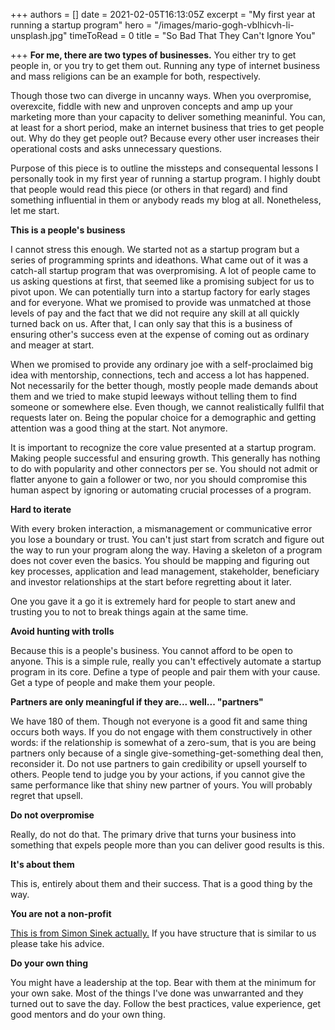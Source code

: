 +++
authors = []
date = 2021-02-05T16:13:05Z
excerpt = "My first year at running a startup program"
hero = "/images/mario-gogh-vblhicvh-li-unsplash.jpg"
timeToRead = 0
title = "So Bad That They Can't Ignore You"

+++
**For me, there are two types of businesses.** You either try to get people in, or you try to get them out. Running any type of internet business and mass religions can be an example for both, respectively.

Though those two can diverge in uncanny ways. When you overpromise, overexcite, fiddle with new and unproven concepts and amp up your marketing more than your capacity to deliver something meaninful. You can, at least for a short period, make an internet business that tries to get people out. Why do they get people out? Because every other user increases their operational costs and asks unnecessary questions.

Purpose of this piece is to outline the missteps and consequental lessons I personally took in my first year of running a startup program. I highly doubt that people would read this piece (or others in that regard) and find something influential in them or anybody reads my blog at all. Nonetheless, let me start.

**This is a people's business**

I cannot stress this enough. We started not as a startup program but a series of programming sprints and ideathons. What came out of it was a catch-all startup program that was overpromising. A lot of people came to us asking questions at first, that seemed like a promising subject for us to pivot upon. We can potentially turn into a startup factory for early stages and for everyone. What we promised to provide was unmatched at those levels of pay and the fact that we did not require any skill at all quickly turned back on us. After that, I can only say that this is a business of ensuring other's success even at the expense of coming out as ordinary and meager at start.

When we promised to provide any ordinary joe with a self-proclaimed big idea with mentorship, connections, tech and access a lot has happened. Not necessarily for the better though, mostly people made demands about them and we tried to make stupid leeways without telling them to find someone or somewhere else. Even though, we cannot realistically fullfil that requests later on. Being the popular choice for a demographic and getting attention was a good thing at the start. Not anymore.

It is important to recognize the core value presented at a startup program. Making people successful and ensuring growth. This generally has nothing to do with popularity and other connectors per se. You should not admit or flatter anyone to gain a follower or two, nor you should compromise this human aspect by ignoring or automating crucial processes of a program.

**Hard to iterate**

With every broken interaction, a mismanagement or communicative error you lose a boundary or trust. You can't just start from scratch and figure out the way to run your program along the way. Having a skeleton of a program does not cover even the basics. You should be mapping and figuring out key processes, application and lead management, stakeholder, beneficiary and investor relationships at the start before regretting about it later.

One you gave it a go it is extremely hard for people to start anew and trusting you to not to break things again at the same time.

**Avoid hunting with trolls**

Because this is a people's business. You cannot afford to be open to anyone. This is a simple rule, really you can't effectively automate a startup program in its core. Define a type of people and pair them with your cause. Get a type of people and make them your people.

**Partners are only meaningful if they are... well... "partners"**

We have 180 of them. Though not everyone is a good fit and same thing occurs both ways. If you do not engage with them constructively in other words: if the relationship is somewhat of a zero-sum, that is you are being partners only because of a single give-something-get-something deal then, reconsider it. Do not use partners to gain credibility or upsell yourself to others. People tend to judge you by your actions, if you cannot give the same performance like that shiny new partner of yours. You will probably regret that upsell.

**Do not overpromise**

Really, do not do that. The primary drive that turns your business into something that expels people more than you can deliver good results is this.

**It's about them**

This is, entirely about them and their success. That is a good thing by the way.

**You are not a non-profit**

[This is from Simon Sinek actually.](https://www.youtube.com/watch?v=3kDZ8M8GX0Q) If you have structure that is similar to us please take his advice.

**Do your own thing**

You might have a leadership at the top. Bear with them at the minimum for your own sake. Most of the things I've done was unwarranted and they turned out to save the day. Follow the best practices, value experience, get good mentors and do your own thing.